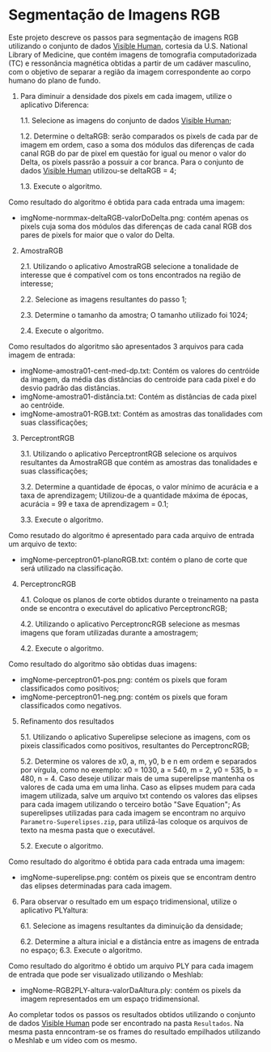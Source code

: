 # Segmentação de Imagens RGB

Este projeto descreve os passos para segmentação de imagens RGB utilizando o conjunto de dados [Visible Human](https://www.nlm.nih.gov/databases/download/vhp.html), cortesia da U.S. National Library of Medicine, que contém imagens de tomografia computadorizada (TC) e ressonância magnética obtidas a partir de um cadáver masculino, com o objetivo de separar a região da imagem correspondente ao corpo humano do plano de fundo. 

1. Para diminuir a densidade dos pixels em cada imagem, utilize o aplicativo Diferenca:

    1.1. Selecione as imagens do conjunto de dados [Visible Human](https://www.nlm.nih.gov/databases/download/vhp.html);
    
    1.2. Determine o deltaRGB: serão comparados os pixels de cada par de imagem em ordem, caso a soma dos módulos das diferenças de cada canal RGB do par de pixel em questão for igual ou menor o valor do Delta, os pixels passrão a possuir a cor branca. Para o conjunto de dados [Visible Human](https://www.nlm.nih.gov/databases/download/vhp.html) utilizou-se deltaRGB = 4;
    
    1.3. Execute o algoritmo.
    
Como resultado do algoritmo é obtida para cada entrada uma imagem:

- imgNome-normmax-deltaRGB-valorDoDelta.png: contém apenas os pixels cuja soma dos módulos das diferenças de cada canal RGB dos pares de pixels for maior que o valor do Delta.

2. AmostraRGB

    2.1. Utilizando o aplicativo AmostraRGB selecione a tonalidade de interesse que é compatível com os tons encontrados na região de interesse;

    2.2. Selecione as imagens resultantes do passo 1;
    
    2.3. Determine o tamanho da amostra; O tamanho utilizado foi 1024;

    2.4. Execute o algoritmo.

Como resultados do algoritmo são apresentados 3 arquivos para cada imagem de entrada:

- imgNome-amostra01-cent-med-dp.txt: Contém os valores do centróide da imagem, da média das distâncias do centroide para cada pixel e do desvio padrão das distâncias.
- imgNome-amostra01-distância.txt: Contém as distâncias de cada pixel ao centróide.
- imgNome-amostra01-RGB.txt: Contém as amostras das tonalidades com suas classificações;

3. PerceptrontRGB

    3.1. Utilizando o aplicativo PerceptrontRGB selecione os arquivos resultantes da AmostraRGB que contém as amostras das tonalidades e suas classificações;

    3.2. Determine a quantidade de épocas, o valor mínimo de acurácia e a taxa de aprendizagem; Utilizou-de a quantidade máxima de épocas, acurácia = 99 e taxa de aprendizagem = 0.1;
    
    3.3. Execute o algoritmo.

Como resutado do algoritmo é apresentado para cada arquivo de entrada um arquivo de texto:

- imgNome-perceptron01-planoRGB.txt: contém o plano de corte que será utilizado na classificação.

4. PerceptroncRGB

    4.1. Coloque os planos de corte obtidos durante o treinamento na pasta onde se encontra o executável do aplicativo PerceptroncRGB;
    
    4.2. Utilizando o aplicativo PerceptroncRGB selecione as mesmas imagens que foram utilizadas durante a amostragem;
    
    4.2. Execute o algoritmo.

Como resultado do algoritmo são obtidas duas imagens:

- imgNome-perceptron01-pos.png: contém os pixels que foram classificados como positivos;
- imgNome-perceptron01-neg.png: contém os pixels que foram classificados como negativos.


5. Refinamento dos resultados

    5.1. Utilizando o aplicativo Superelipse selecione as imagens, com os pixeis classificados como positivos, resultantes do PerceptroncRGB;
    
    5.2. Determine os valores de x0, a, m, y0, b e n em ordem e separados por vírgula, como no exemplo: x0 = 1030, a = 540, m = 2, y0 = 535, b = 480, n = 4. Caso deseje utilizar mais de uma superelipse mantenha os valores de cada uma em uma linha. Caso as elipses mudem para cada imagem utilizada, salve um arquivo txt contendo os valores das elipses para cada imagem utilizando o terceiro botão "Save Equation"; As superelipses utilizadas para cada imagem se encontram no arquivo ```Parametro-Superelipses.zip```, para utilizá-las coloque os arquivos de texto na mesma pasta que o executável.
    
    5.2. Execute o algoritmo.

Como resultado do algoritmo é obtida para cada entrada uma imagem:

- imgNome-superelipse.png: contém os pixeis que se encontram dentro das elipses determinadas para cada imagem.


6. Para observar o resultado em um espaço tridimensional, utilize o aplicativo PLYaltura:

    6.1. Selecione as imagens resultantes da diminuição da densidade;
    
    6.2. Determine a altura inicial e a distância entre as imagens de entrada no espaço;
    6.3. Execute o algoritmo.
    
Como resultado do algoritmo é obtido um arquivo PLY para cada imagem de entrada que pode ser visualizado utilizando o Meshlab:

- imgNome-RGB2PLY-altura-valorDaAltura.ply: contém os pixels da imagem representados em um espaço tridimensional.


Ao completar todos os passos os resultados obtidos utilizando o conjunto de dados [Visible Human](https://www.nlm.nih.gov/databases/download/vhp.html) pode ser encontrado na pasta ````Resultados````.
Na mesma pasta enncontram-se os frames do resultado empilhados utilizando o Meshlab e um vídeo com os mesmo.


